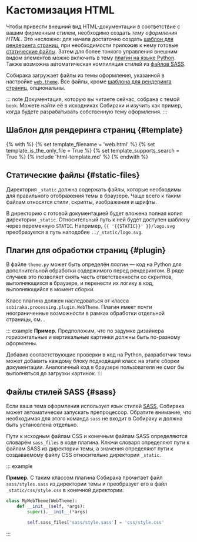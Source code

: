 # Кастомизация HTML

Чтобы привести внешний вид HTML-документации в соответствие с вашим фирменным стилем, необходимо создать _тему оформления HTML_. Это несложно: для начала достаточно создать [шаблон для рендеринга страниц](#template), при необходимости приложив к нему готовые [статические файлы](#static-files). Затем для более тонкого управления внешним видом элементов можно включить в тему [плагин на языке Python](#plugin). Также возможна автоматическая компиляция стилей из [файлов SASS](#sass).

Собирака загружает файлы из темы оформления, указанной в настройке [`web.theme`](../99-reference/1-configuration.md#volume.web.theme). Все файлы, кроме [шаблона для рендеринга страниц](#template), опциональны.

::: note
Документация, которую вы читаете сейчас, собрана с темой `book`. Можете найти её в исходниках Собираки и изучить как пример, когда будете разрабатывать собственную тему оформления.
:::

## Шаблон для рендеринга страниц {#template}

{% with %}
    {% set template_filename = 'web.html' %}
    {% set template_is_the_only_file = True %}
    {% set template_supports_search = True %}
    {% include 'html-template.md' %}
{% endwith %}

## Статические файлы {#static-files}

Директория `_static` должна содержать файлы, которые необходимы для правильного отображения темы в браузере. Чаще всего к таким файлам относятся стили, скрипты, изображения и шрифты.

В директорию с готовой документацией будет вложена полная копия директории `_static`. Относительный путь к ней будет доступен шаблону через переменную `STATIC`. Например, `{{ '{{STATIC}}' }}/logo.svg` преобразуется в путь наподобие `../_static/logo.svg`.

## Плагин для обработки страниц {#plugin}

В файле `theme.py` может быть определён _плагин_ — код на Python для дополнительной обработки содержимого перед рендерингом. В ряде случаев это позволяет снять часть ответственности со скриптов, выполняющихся в браузере, и перенести их логику в код, выполняющийся в момент сборки.

Класс плагина должен наследоваться от класса `sobiraka.processing.plugin.WebTheme`. Плагин имеет почти неограниченные возможности в рамках обработки отдельной страницы, см. [](../99-reference/4-plugin-api.md).

::: example
**Пример.** Предположим, что по задумке дизайнера горизонтальные и вертикальные картинки должны быть по-разному оформлены.

Добавив соответствующие проверки в код на Python, разработчик темы может добавить каждому блоку подходящий класс на этапе сборки документации. Аналогичный код в браузере пользователя не смог бы выполняться до загрузки картинок.
:::

## Файлы стилей SASS {#sass}

Если ваша тема оформления использует язык стилей [SASS](https://sass-lang.com/), Собирака может автоматически запускать препроцессор. Обратите внимание, что необходимая для этого команда `sass` не входит в Собираку и должна быть установлена отдельно.

Пути к исходным файлам CSS и конечным файлам SASS определяются словарём `sass_files` в коде плагина. Ключи словаря определяют пути к файлам SASS из директории темы, а значения определяют пути к создаваемому файлу CSS относительно директории `_static`.

::: example

**Пример.** С таким классом плагина Собирака прочитает файл `sass/styles.sass` из директории темы и преобразует его в файл `_static/css/style.css` в конечной директории.

```python
class MyWebTheme(WebTheme):
    def __init__(self, *args):
        super().__init__(*args)

        self.sass_files['sass/style.sass'] = 'css/style.css'
```

:::